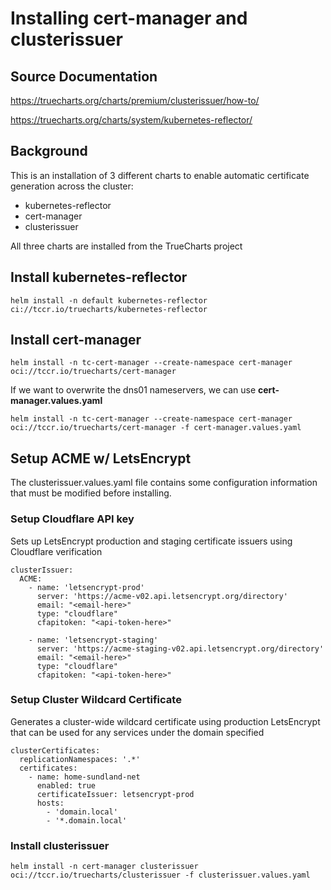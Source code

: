 # Installing cert-manager and clusterissuer

## Source Documentation
https://truecharts.org/charts/premium/clusterissuer/how-to/

https://truecharts.org/charts/system/kubernetes-reflector/

## Background
This is an installation of 3 different charts to enable automatic certificate generation across the cluster:
- kubernetes-reflector
- cert-manager
- clusterissuer

All three charts are installed from the TrueCharts project

## Install kubernetes-reflector
```
helm install -n default kubernetes-reflector ci://tccr.io/truecharts/kubernetes-reflector
```
## Install cert-manager
```
helm install -n tc-cert-manager --create-namespace cert-manager oci://tccr.io/truecharts/cert-manager
```

If we want to overwrite the dns01 nameservers, we can use **cert-manager.values.yaml**
```
helm install -n tc-cert-manager --create-namespace cert-manager oci://tccr.io/truecharts/cert-manager -f cert-manager.values.yaml
```

## Setup ACME w/ LetsEncrypt
The clusterissuer.values.yaml file contains some configuration information that must be modified before installing.

### Setup Cloudflare API key

Sets up LetsEncrypt production and staging certificate issuers using Cloudflare verification
```
clusterIssuer:
  ACME:
    - name: 'letsencrypt-prod'
      server: 'https://acme-v02.api.letsencrypt.org/directory'
      email: "<email-here>"
      type: "cloudflare"
      cfapitoken: "<api-token-here>"

    - name: 'letsencrypt-staging'
      server: 'https://acme-staging-v02.api.letsencrypt.org/directory'
      email: "<email-here>"
      type: "cloudflare"
      cfapitoken: "<api-token-here>"
```

### Setup Cluster Wildcard Certificate

Generates a cluster-wide wildcard certificate using production LetsEncrypt that can be used for any services under the domain specified
```
clusterCertificates:
  replicationNamespaces: '.*'
  certificates:
    - name: home-sundland-net
      enabled: true
      certificateIssuer: letsencrypt-prod
      hosts:
        - 'domain.local'
        - '*.domain.local'
```

### Install clusterissuer
```
helm install -n cert-manager clusterissuer oci://tccr.io/truecharts/clusterissuer -f clusterissuer.values.yaml
```
